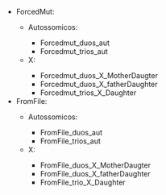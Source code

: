 <ul>

<li>ForcedMut:</li>
	<ul>
		<li>Autossomicos:</li>
			<ul>
				<li>Forcedmut_duos_aut</li>
				<li>Forcedmut_trios_aut</li>
			</ul>
		<li>X:</li>
			<ul>
				<li>Forcedmut_duos_X_MotherDaugter</li>
				<li>Forcedmut_duos_X_fatherDaughter</li>
				<li>Forcedmut_trios_X_Daughter</li>
			</ul>
	</ul>
<li>FromFile:</li>
	<ul>
		<li>Autossomicos:</li>
		<ul>
			<li>FromFile_duos_aut</li>
			<li>FromFile_trios_aut</li>
		</ul>
		<li>X:</li>
		<ul>
			<li>FromFile_duos_X_MotherDaugter</li>
			<li>FromFile_duos_X_fatherDaughter</li>
			<li>FromFile_trio_X_Daughter</li>	
		</ul>
	</ul>
</ul>

	

